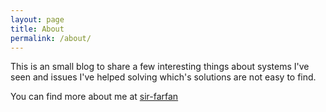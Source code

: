 ```yaml
---
layout: page
title: About
permalink: /about/
---
```


This is an small blog to share a few interesting things about systems I've seen and issues I've helped solving which's solutions are not easy to find.

You can find more about me at
[sir-farfan](https://github.com/sir-farfan)

